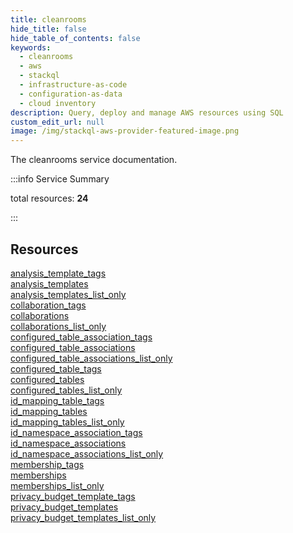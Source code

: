 ```yaml
---
title: cleanrooms
hide_title: false
hide_table_of_contents: false
keywords:
  - cleanrooms
  - aws
  - stackql
  - infrastructure-as-code
  - configuration-as-data
  - cloud inventory
description: Query, deploy and manage AWS resources using SQL
custom_edit_url: null
image: /img/stackql-aws-provider-featured-image.png
---
```


The cleanrooms service documentation.

:::info Service Summary

<div class="row">
<div class="providerDocColumn">
<span>total resources:&nbsp;<b>24</b></span><br />
</div>
</div>

:::

## Resources
<div class="row">
<div class="providerDocColumn">
<a href="/services/cleanrooms/analysis_template_tags/">analysis_template_tags</a><br />
<a href="/services/cleanrooms/analysis_templates/">analysis_templates</a><br />
<a href="/services/cleanrooms/analysis_templates_list_only/">analysis_templates_list_only</a><br />
<a href="/services/cleanrooms/collaboration_tags/">collaboration_tags</a><br />
<a href="/services/cleanrooms/collaborations/">collaborations</a><br />
<a href="/services/cleanrooms/collaborations_list_only/">collaborations_list_only</a><br />
<a href="/services/cleanrooms/configured_table_association_tags/">configured_table_association_tags</a><br />
<a href="/services/cleanrooms/configured_table_associations/">configured_table_associations</a><br />
<a href="/services/cleanrooms/configured_table_associations_list_only/">configured_table_associations_list_only</a><br />
<a href="/services/cleanrooms/configured_table_tags/">configured_table_tags</a><br />
<a href="/services/cleanrooms/configured_tables/">configured_tables</a><br />
<a href="/services/cleanrooms/configured_tables_list_only/">configured_tables_list_only</a>
</div>
<div class="providerDocColumn">
<a href="/services/cleanrooms/id_mapping_table_tags/">id_mapping_table_tags</a><br />
<a href="/services/cleanrooms/id_mapping_tables/">id_mapping_tables</a><br />
<a href="/services/cleanrooms/id_mapping_tables_list_only/">id_mapping_tables_list_only</a><br />
<a href="/services/cleanrooms/id_namespace_association_tags/">id_namespace_association_tags</a><br />
<a href="/services/cleanrooms/id_namespace_associations/">id_namespace_associations</a><br />
<a href="/services/cleanrooms/id_namespace_associations_list_only/">id_namespace_associations_list_only</a><br />
<a href="/services/cleanrooms/membership_tags/">membership_tags</a><br />
<a href="/services/cleanrooms/memberships/">memberships</a><br />
<a href="/services/cleanrooms/memberships_list_only/">memberships_list_only</a><br />
<a href="/services/cleanrooms/privacy_budget_template_tags/">privacy_budget_template_tags</a><br />
<a href="/services/cleanrooms/privacy_budget_templates/">privacy_budget_templates</a><br />
<a href="/services/cleanrooms/privacy_budget_templates_list_only/">privacy_budget_templates_list_only</a>
</div>
</div>